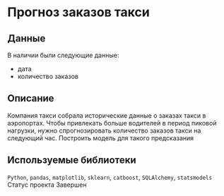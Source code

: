 # Прогноз заказов такси

## Данные

В наличии были следующие данные:

- дата
- количество заказов

## Описание

Компания такси собрала исторические данные о заказах такси в аэропортах. Чтобы привлекать больше водителей в период пиковой нагрузки, нужно спрогнозировать количество заказов такси на следующий час. Построить модель для такого предсказания

## Используемые библиотеки

`Python`, `pandas`, `matplotlib`, `sklearn`, `catboost`, `SQLAlchemy`, `statsmodels`
Cтатус проекта Завершен